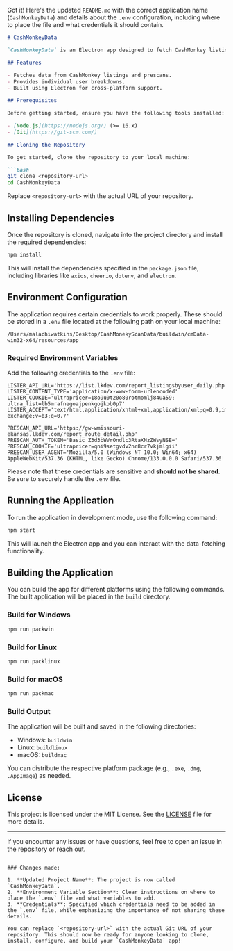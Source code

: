 Got it! Here's the updated `README.md` with the correct application name (`CashMonkeyData`) and details about the `.env` configuration, including where to place the file and what credentials it should contain. 

```markdown
# CashMonkeyData

`CashMonkeyData` is an Electron app designed to fetch CashMonkey listing/prescan data and provide individual user details. The application gathers relevant data and breaks it down per user to make it easy to view.

## Features

- Fetches data from CashMonkey listings and prescans.
- Provides individual user breakdowns.
- Built using Electron for cross-platform support.

## Prerequisites

Before getting started, ensure you have the following tools installed:

- [Node.js](https://nodejs.org/) (>= 16.x)
- [Git](https://git-scm.com/)

## Cloning the Repository

To get started, clone the repository to your local machine:

```bash
git clone <repository-url>
cd CashMonkeyData
```

Replace `<repository-url>` with the actual URL of your repository.

## Installing Dependencies

Once the repository is cloned, navigate into the project directory and install the required dependencies:

```bash
npm install
```

This will install the dependencies specified in the `package.json` file, including libraries like `axios`, `cheerio`, `dotenv`, and `electron`.

## Environment Configuration

The application requires certain credentials to work properly. These should be stored in a `.env` file located at the following path on your local machine:

```
/Users/malachiwatkins/Desktop/CashMonekyScanData/buildwin/cmData-win32-x64/resources/app
```

### Required Environment Variables

Add the following credentials to the `.env` file:

```env
LISTER_API_URL='https://list.lkdev.com/report_listingsbyuser_daily.php'
LISTER_CONTENT_TYPE='application/x-www-form-urlencoded'
LISTER_COOKIE='ultrapricer=18o9u0t20o80rotmomlj84ua59; ultra_list=lb5mrafnegoajpenkgojkob0p7'
LISTER_ACCEPT='text/html,application/xhtml+xml,application/xml;q=0.9,image/avif,image/webp,image/apng,*/*;q=0.8,application/signed-exchange;v=b3;q=0.7'

PRESCAN_API_URL='https://gw-wmissouri-ekansas.lkdev.com/report_route_detail.php'
PRESCAN_AUTH_TOKEN='Basic Z3d3bWVrOndlc3RtaXNzZWsyNSE='
PRESCAN_COOKIE='ultrapricer=qni9setgvdv2nr8cr7vkjmlgii'
PRESCAN_USER_AGENT='Mozilla/5.0 (Windows NT 10.0; Win64; x64) AppleWebKit/537.36 (KHTML, like Gecko) Chrome/133.0.0.0 Safari/537.36'
```

Please note that these credentials are sensitive and **should not be shared**. Be sure to securely handle the `.env` file.

## Running the Application

To run the application in development mode, use the following command:

```bash
npm start
```

This will launch the Electron app and you can interact with the data-fetching functionality.

## Building the Application

You can build the app for different platforms using the following commands. The built application will be placed in the `build` directory.

### Build for Windows

```bash
npm run packwin
```

### Build for Linux

```bash
npm run packlinux
```

### Build for macOS

```bash
npm run packmac
```

### Build Output

The application will be built and saved in the following directories:

- Windows: `buildwin`
- Linux: `buildlinux`
- macOS: `buildmac`

You can distribute the respective platform package (e.g., `.exe`, `.dmg`, `.AppImage`) as needed.

## License

This project is licensed under the MIT License. See the [LICENSE](LICENSE) file for more details.

---

If you encounter any issues or have questions, feel free to open an issue in the repository or reach out.
```

### Changes made:

1. **Updated Project Name**: The project is now called `CashMonkeyData`.
2. **Environment Variable Section**: Clear instructions on where to place the `.env` file and what variables to add.
3. **Credentials**: Specified which credentials need to be added in the `.env` file, while emphasizing the importance of not sharing these details.

You can replace `<repository-url>` with the actual Git URL of your repository. This should now be ready for anyone looking to clone, install, configure, and build your `CashMonkeyData` app!